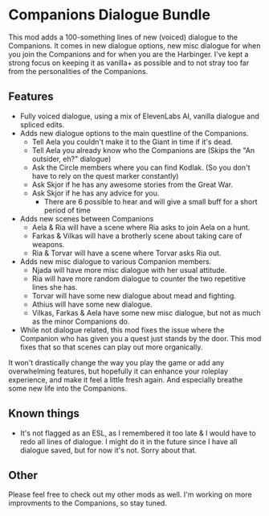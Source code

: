 # Companions Dialogue Bundle

This mod adds a 100-something lines of new (voiced) dialogue to the Companions. It comes in new dialogue options, new misc dialogue for when you join the Companions and for when you are the Harbinger. I've kept a strong focus on keeping it as vanilla+ as possible and to not stray too far from the personalities of the Companions.

## Features

- Fully voiced dialogue, using a mix of ElevenLabs AI, vanilla dialogue and spliced edits.
- Adds new dialogue options to the main questline of the Companions.
	- Tell Aela you couldn't make it to the Giant in time if it's dead.
	- Tell Aela you already know who the Companions are (Skips the "An outsider, eh?" dialogue)
	- Ask the Circle members where you can find Kodlak. (So you don't have to rely on the quest marker constantly)
	- Ask Skjor if he has any awesome stories from the Great War.
	- Ask Skjor if he has any advice for you.
		- There are 6 possible to hear and will give a small buff for a short period of time
- Adds new scenes between Companions
	- Aela & Ria will have a scene where Ria asks to join Aela on a hunt.
	- Farkas & Vilkas will have a brotherly scene about taking care of weapons.
	- Ria & Torvar will have a scene where Torvar asks Ria out.
- Adds new misc dialogue to various Companion members.
	- Njada will have more misc dialogue with her usual attitude.
	- Ria will have more random dialogue to counter the two repetitive lines she has.
	- Torvar will have some new dialogue about mead and fighting.
	- Athius will have some new dialogue.
	- Vilkas, Farkas & Aela have some new misc dialogue, but not as much as the minor Companions do.
- While not dialogue related, this mod fixes the issue where the Companion who has given you a quest just stands by the door. This mod fixes that so that scenes can play out more organically.

It won't drastically change the way you play the game or add any overwhelming features, but hopefully it can enhance your roleplay experience, and make it feel a little fresh again. And especially breathe some new life into the Companions.

## Known things

- It's not flagged as an ESL, as I remembered it too late & I would have to redo all lines of dialogue. I might do it in the future since I have all dialogue saved, but for now it's not. Sorry about that.

## Other

Please feel free to check out my other mods as well. I'm working on more improvments to the Companions, so stay tuned.